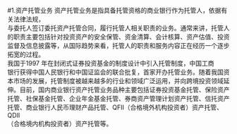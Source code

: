 #1.资产托管业务
资产托管业务是指具备托管资格的商业银行作为托管人，依据有关法律法规，<br />
    与委托人签订委托资产托管合同，履行托管人相关职责的业务。通常来讲，托管人<br />
    的职责主要包括针对投资资产的安全保管、资金清算、会计核算、资产估值、投资<br />
    监督及信息披露等，从国际趋势来看，托管人的职责和服务内容正在经历一个逐步<br />
    拓宽的过程。<br />
    我国于1997 年在封闭式证券投资基金的制度设计中引入托管制度，中国工商<br />
    银行获得中国人民银行和中国证监会的联合批复，首家开办托管业务。随着我国资<br />
    本市场的发展，托管制度被越来越多的行业和领域广泛运用，并向跨境投资领域延<br />
    伸。目前，国内商业银行资产托管业务品种主要包括证券投资基金托管、保险资产<br />
    托管、社保基金托管、企业年金基金托管、券商资产管理计划资产托管、信托资产<br />
    托管、商业银行人民币理财产品托管、QFII（合格境外机构投资者）资产托管、QDII<br />
  （合格境内机构投资者）资产托管等。